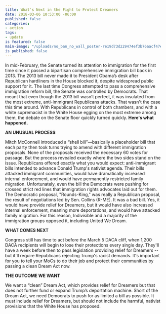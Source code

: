 ```yaml
---
title: What’s Next in the Fight to Protect Dreamers
date: 2018-03-06 10:53:00 -06:00
published: false
categories:
- action
tags:
- update
is featured: false
main-image: "/uploads/no_ban_no_wall_poster-re19d73d229474ef3b76aacf47eb524ef_wvt_8byvr_324.jpg"
is published: false
---
```


In mid-February, the Senate turned its attention to immigration for the first time since it passed a bipartisan comprehensive immigration bill back in 2013. The 2013 bill never made it to President Obama’s desk after Republican hardliners in the House blocked it, despite widespread public support for it. The last time Congress attempted to pass a comprehensive immigration reform bill, the Senate was controlled by Democrats. That meant that even though the 2013 bill wasn’t perfect, it was insulated from the most extreme, anti-immigrant Republicans attacks. That wasn't the case this time around. With Republicans in control of both chambers, and with a white supremacist in the White House egging on the most extreme among them, the debate on the Senate floor quickly turned quickly. **Here's what happened.**

**AN UNUSUAL PROCESS**

Mitch McConnell introduced a “shell bill”—basically a placeholder bill that each party then took turns trying to amend with different immigration proposals. None of the proposals received the necessary 60 votes for passage. But the process revealed exactly where the two sides stand on the issue. Republicans offered exactly what you would expect: anti-immigrant bills intended to advance Donald Trump's nativist agenda. Their bills attacked immigrant communities, would have dramatically increased internal enforcement, and would have permanently restricted family migration. Unfortunately, even the bill the Democrats were pushing for crossed strict red lines that immigration rights advocates laid out for them. The Democratic proposal, "Rounds-King," was really a Republican proposal, the result of negotiations led by Sen. Collins (R-ME). It was a bad bill. Yes, it would have provide relief for Dreamers, but it would have also increased internal enforcement, meaning more deportations, and would have attacked family migration. For this reason, Indivisible and a majority of the immigration groups opposed it, including United We Dream.

**WHAT COMES NEXT**

Congress still has time to act before the March 5 DACA cliff, when 1,200 DACA recipients will begin to lose their protections every single day. They'll have a week before then to pass legislation providing relief for Dreamers -- but it'll require Republicans rejecting Trump's racist demands. It's important for you to tell your MoCs to do their job and protect their communities by passing a clean Dream Act now.

**THE OUTCOME WE WANT**

We want a “clean” Dream Act, which provides relief for Dreamers but that does not further fund or expand Trump’s deportation machine. Short of the Dream Act, we need Democrats to push for as limited a bill as possible. It must include relief for Dreamers, but should not include the harmful, nativist provisions that the White House has proposed. 